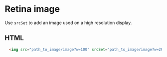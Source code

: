 # Retina image

Use `srcSet` to add an image used on a high resolution display.

## HTML

```html
  <img src="path_to_image/image?w=100" srcSet="path_to_image/image?w=200 2x" alt="" />
```

